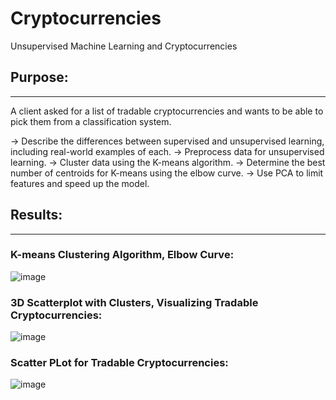 # Cryptocurrencies

Unsupervised Machine Learning and Cryptocurrencies

## Purpose:
-------------------------------------------------------------------------------------------------------------------------------------------------------------
A client asked for a list of tradable cryptocurrencies and wants to be able to pick them from a classification system.

-> Describe the differences between supervised and unsupervised learning, including real-world examples of each.
-> Preprocess data for unsupervised learning.
-> Cluster data using the K-means algorithm.
-> Determine the best number of centroids for K-means using the elbow curve.
-> Use PCA to limit features and speed up the model.

## Results:
---------------------------------------------------------------------------------------------------------------------------------------------------------
### K-means Clustering Algorithm, Elbow Curve:

![image](https://user-images.githubusercontent.com/107137215/196311864-b4ebf3c2-5a3d-4b89-907e-01e7508d5ef4.png)


### 3D Scatterplot with Clusters, Visualizing Tradable Cryptocurrencies:

![image](https://user-images.githubusercontent.com/107137215/196311906-69cf7f1a-4faa-4dc4-aa86-33f778b87a26.png)


### Scatter PLot for Tradable Cryptocurrencies:

![image](https://user-images.githubusercontent.com/107137215/196311938-a3b20b3f-dd17-4816-b8ee-562486459e6e.png)


